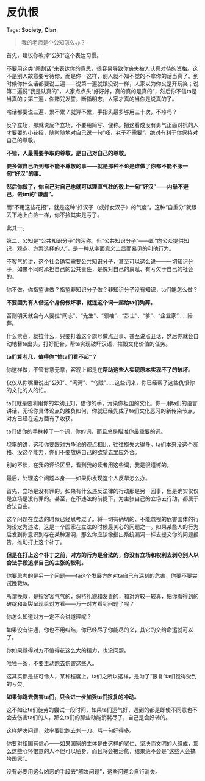 # 反仇恨

Tags: **Society**, **Clan**

> 我的老师是个公知怎么办？



首先，建议你改掉“公知”这个表达习惯。

不要用这类“阉割话”来表达你的意思，很容易导致你丧失被人认真对待的资格。这不是别人故意要亏待你，而是你一这样，别人就不知不觉的不拿你的话当真了。到时候你什么话都要说三遍——说第一遍就跟没说一样，人家以为你又是开玩笑；说第二遍说“我是认真的”，人家点点头“好好好，真的真的是真的”，然后你不信ta是当真的；第三遍，你赌咒发誓，断指明志，人家才真的当你是说真的了。

啥话都要说三遍，累不累？就算不累，手指头最多够用三十次，不疼吗？

反华立场，那就说反华立场，不要用简写、俚称。把这看成没有勇气正面对抗的人才要耍的小花招，随时随地对自己说一句“呸，老子不需要”，绝对有利于你保持对自己的尊敬。

**不错，人最需要争取的尊敬，是自己对自己的尊敬。**

**要多做自己听到都不能不尊敬的事——就是那种不论是谁做了你都不能不服一句“好汉”的事。**

**然后你做了，你自己对自己也就可以理直气壮的敬上一句“好汉”——内举不避己，去tm的“谦虚”。**

而“不用这些花招”，就是这种“好汉子（或好女汉子）的气度”。这种“自重分”就跟丢下地上白捡一样，你不捡其实是亏了。

此其一。

第二，公知是“公共知识分子”的污称。但“公共知识分子”——即“向公众提供知识、观点、方案选择的人”，是一种从字面意义上显而易见的利他行为。

不客气的讲，这个社会确实需要公共知识分子，甚至可以这么说——一切知识分子，如果不同时承担自己的公共责任，是愧对自己的禀赋、有亏欠于自己的社会的。

你不做，你指望谁做？指望非知识分子做？非知识分子没有知识，ta们能怎么做？

**不要因为有人借这个身份做坏事，就连这个词一起给ta们殉葬。**

否则明天就会有人要拉“同志”、“先生”、“领袖”、“烈士”、“爹”、“企业家”……陪葬。

什么崇高，就拉什么，只要打着这个旗号做点丑事、甚至说点丑话，然后你就会自动地替ta出头，打好配合，帮ta实现破坏汉语、摧毁文化价值的任务。

**ta们算老几，值得你“怕ta们看不起”？**

你这样做，不管有意无意，客观上都是在**帮助这些人实现原本实现不了的破坏**。

仅仅从你嘴里说出“公知”、“湾湾”、“乌贼”……这些词来，你已经帮了这些仇恨你的文化的人的忙。

ta们就是要利用你的年幼无知，借你的手，污染你祖国的文化。你一用ta们的语言讲话，无论你具体论点的胜负如何，你就已经先成了ta们文化恶习的新传染节点，对方已经在这方面有了收获。

ta们借你的手抹掉了一个词，你的词，而且总是瞄准你最重要的词。

坦率的讲，这和你要跟对方争论的观点相比，往往损失大得多。ta们本来没这个资格、没这个能力，你们不要放纵自己的欲望去里应外合。

别的不谈，在我的评论区里，看到我的读者用这些词，我是很遗憾的。

  


最后，处理这个问题本身——如果你发现这个人反华怎么办。

首先，立场是没有罪的。如果有什么违反法律的行动那是另一回事，但是确实仅仅是立场是没有罪的。甚至，在不违法的前提下，为主张自己的立场去行动，都属于合法自由。

这个问题在立法的时候已经思考过了。将一切有确切的、不能忽视的危害国体的行为设定为违法，这是一个国家在立法的时候最关心的问题之一。如果某些人的行为启发到你意识到存在某种漏洞，那么你应该像指出系统漏洞一样去提交你的问题报告，推动打上这个补丁。

**但是在打上这个补丁之前，对方的行为是合法的，你没有立场和权利去剥夺别人以合法手段追求自己的主张的权利。**

你要思考的是另一个问题——ta这个发展方向对ta自己有深刻的危害，你要不要尝试挽救ta。

所谓挽救，是指客客气气的，保持礼貌和友善的，和对方较一较真，把你看得到的破绽和断裂呈现给对方看——万一对方看到问题了呢？

你怎么知道对方一定不会讲道理呢？

如果没有讲通，你也不用纠结，你已经尽了你能尽的义，其它的交给命运就可以了。

你如果觉得对方不值得花这么大的精力，也没问题。

唯独一条，不要主动跑去伤害这些人。

这其实都是些可怜人，某种程度上，ta们之所以这样，是为了“报复”ta们觉得受到的亏欠。

**如果你跑去伤害ta们，只会进一步加强ta们报复的冲动。**

这不如让ta们徒劳的尝试一段时间，如果ta们运气好，遇到的都是即使不同意也不会去伤害ta们的人，那么ta们的那些动能消耗尽了，自己是会好转的。

这样解决问题，效率要比跑去刺一刀、骂一句好得多。

你要对祖国有信心——如果国家的主体是由这样的宽仁、坚决而文明的人组成，那么这些心怀恨意的人不但可以栖身，而且将会被治愈，结果绝不会是“这些人会搞垮国家”。

没有必要用这么凶恶的手段去“解决问题”，这些问题会自行消失。



